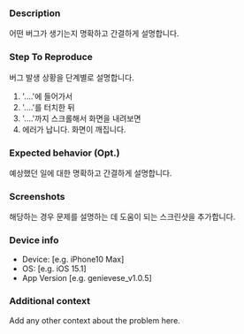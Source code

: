 ### Description
어떤 버그가 생기는지 명확하고 간결하게 설명합니다.

### Step To Reproduce
버그 발생 상황을 단계별로 설명합니다.
1. '....'에 들어가서
2. '....'를 터치한 뒤
3. '....'까지 스크롤해서 화면을 내려보면
4. 에러가 납니다. 화면이 깨집니다. 

### Expected behavior (Opt.)
예상했던 일에 대한 명확하고 간결하게 설명합니다.

### Screenshots
해당하는 경우 문제를 설명하는 데 도움이 되는 스크린샷을 추가합니다.

### Device info
 - Device: [e.g. iPhone10 Max]
 - OS: [e.g. iOS 15.1]
 - App Version [e.g. genievese_v1.0.5]

### Additional context
Add any other context about the problem here.

